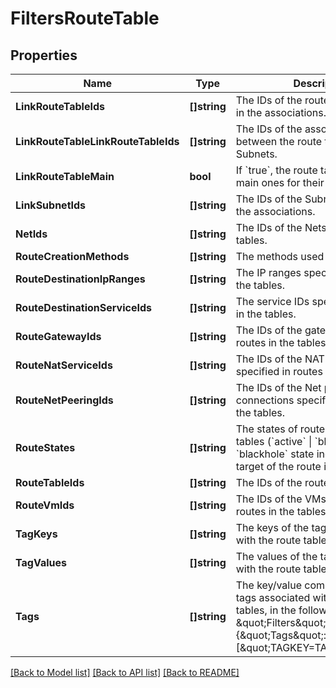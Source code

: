 # FiltersRouteTable

## Properties

Name | Type | Description | Notes
------------ | ------------- | ------------- | -------------
**LinkRouteTableIds** | **[]string** | The IDs of the route tables involved in the associations. | [optional] 
**LinkRouteTableLinkRouteTableIds** | **[]string** | The IDs of the associations between the route tables and the Subnets. | [optional] 
**LinkRouteTableMain** | **bool** | If &#x60;true&#x60;, the route tables are the main ones for their Nets. | [optional] 
**LinkSubnetIds** | **[]string** | The IDs of the Subnets involved in the associations. | [optional] 
**NetIds** | **[]string** | The IDs of the Nets for the route tables. | [optional] 
**RouteCreationMethods** | **[]string** | The methods used to create a route. | [optional] 
**RouteDestinationIpRanges** | **[]string** | The IP ranges specified in routes in the tables. | [optional] 
**RouteDestinationServiceIds** | **[]string** | The service IDs specified in routes in the tables. | [optional] 
**RouteGatewayIds** | **[]string** | The IDs of the gateways specified in routes in the tables. | [optional] 
**RouteNatServiceIds** | **[]string** | The IDs of the NAT services specified in routes in the tables. | [optional] 
**RouteNetPeeringIds** | **[]string** | The IDs of the Net peering connections specified in routes in the tables. | [optional] 
**RouteStates** | **[]string** | The states of routes in the route tables (&#x60;active&#x60; \\| &#x60;blackhole&#x60;). The &#x60;blackhole&#x60; state indicates that the target of the route is not available. | [optional] 
**RouteTableIds** | **[]string** | The IDs of the route tables. | [optional] 
**RouteVmIds** | **[]string** | The IDs of the VMs specified in routes in the tables. | [optional] 
**TagKeys** | **[]string** | The keys of the tags associated with the route tables. | [optional] 
**TagValues** | **[]string** | The values of the tags associated with the route tables. | [optional] 
**Tags** | **[]string** | The key/value combination of the tags associated with the route tables, in the following format: \&quot;Filters\&quot;:{\&quot;Tags\&quot;:[\&quot;TAGKEY&#x3D;TAGVALUE\&quot;]}. | [optional] 

[[Back to Model list]](../README.md#documentation-for-models) [[Back to API list]](../README.md#documentation-for-api-endpoints) [[Back to README]](../README.md)


